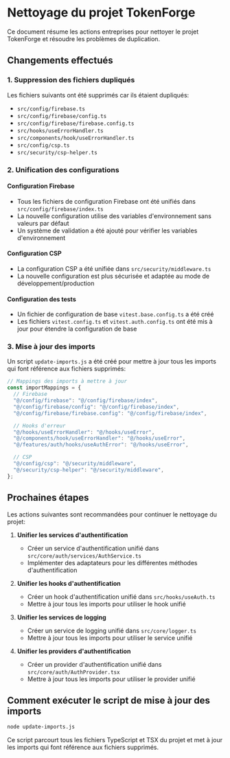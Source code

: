 # Nettoyage du projet TokenForge

Ce document résume les actions entreprises pour nettoyer le projet TokenForge et résoudre les problèmes de duplication.

## Changements effectués

### 1. Suppression des fichiers dupliqués

Les fichiers suivants ont été supprimés car ils étaient dupliqués:

- `src/config/firebase.ts`
- `src/config/firebase/config.ts`
- `src/config/firebase/firebase.config.ts`
- `src/hooks/useErrorHandler.ts`
- `src/components/hook/useErrorHandler.ts`
- `src/config/csp.ts`
- `src/security/csp-helper.ts`

### 2. Unification des configurations

#### Configuration Firebase

- Tous les fichiers de configuration Firebase ont été unifiés dans `src/config/firebase/index.ts`
- La nouvelle configuration utilise des variables d'environnement sans valeurs par défaut
- Un système de validation a été ajouté pour vérifier les variables d'environnement

#### Configuration CSP

- La configuration CSP a été unifiée dans `src/security/middleware.ts`
- La nouvelle configuration est plus sécurisée et adaptée au mode de développement/production

#### Configuration des tests

- Un fichier de configuration de base `vitest.base.config.ts` a été créé
- Les fichiers `vitest.config.ts` et `vitest.auth.config.ts` ont été mis à jour pour étendre la configuration de base

### 3. Mise à jour des imports

Un script `update-imports.js` a été créé pour mettre à jour tous les imports qui font référence aux fichiers supprimés:

```javascript
// Mappings des imports à mettre à jour
const importMappings = {
  // Firebase
  "@/config/firebase": "@/config/firebase/index",
  "@/config/firebase/config": "@/config/firebase/index",
  "@/config/firebase/firebase.config": "@/config/firebase/index",

  // Hooks d'erreur
  "@/hooks/useErrorHandler": "@/hooks/useError",
  "@/components/hook/useErrorHandler": "@/hooks/useError",
  "@/features/auth/hooks/useAuthError": "@/hooks/useError",

  // CSP
  "@/config/csp": "@/security/middleware",
  "@/security/csp-helper": "@/security/middleware",
};
```

## Prochaines étapes

Les actions suivantes sont recommandées pour continuer le nettoyage du projet:

1. **Unifier les services d'authentification**

   - Créer un service d'authentification unifié dans `src/core/auth/services/AuthService.ts`
   - Implémenter des adaptateurs pour les différentes méthodes d'authentification

2. **Unifier les hooks d'authentification**

   - Créer un hook d'authentification unifié dans `src/hooks/useAuth.ts`
   - Mettre à jour tous les imports pour utiliser le hook unifié

3. **Unifier les services de logging**

   - Créer un service de logging unifié dans `src/core/logger.ts`
   - Mettre à jour tous les imports pour utiliser le service unifié

4. **Unifier les providers d'authentification**
   - Créer un provider d'authentification unifié dans `src/core/auth/AuthProvider.tsx`
   - Mettre à jour tous les imports pour utiliser le provider unifié

## Comment exécuter le script de mise à jour des imports

```bash
node update-imports.js
```

Ce script parcourt tous les fichiers TypeScript et TSX du projet et met à jour les imports qui font référence aux fichiers supprimés.
